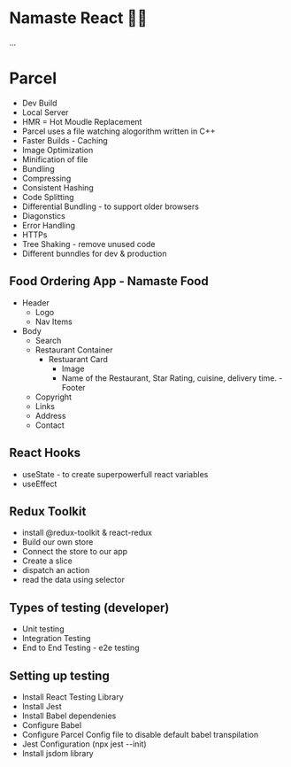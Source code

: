 # Namaste React 🚀🚀

...
# Parcel
- Dev Build
- Local Server
- HMR = Hot Moudle Replacement
- Parcel uses a file watching alogorithm written in C++
- Faster Builds - Caching
- Image  Optimization
- Minification of file
- Bundling
- Compressing
- Consistent Hashing
- Code Splitting
- Differential Bundling - to support older browsers
- Diagonstics
- Error Handling
- HTTPs
- Tree Shaking - remove unused code
- Different bunndles for dev & production

## Food Ordering App - Namaste Food
- Header
    - Logo
    - Nav Items
- Body
    - Search
    - Restaurant Container
        - Restuarant Card
            - Image
            - Name of the Restaurant, Star Rating, cuisine, delivery time.
-Footer
    - Copyright
    - Links
    - Address
    - Contact

## React Hooks
- useState - to create superpowerfull react variables
- useEffect 

## Redux Toolkit
- install @redux-toolkit & react-redux
- Build our own store
- Connect the store to our app
- Create a slice
- dispatch an action
- read the data using selector

## Types of testing (developer)
 - Unit testing
 - Integration Testing
 - End to End Testing - e2e testing 

 ## Setting up testing
 - Install React Testing Library
 - Install Jest
 - Install Babel dependenies
 - Configure Babel
 - Configure Parcel Config file to disable default babel transpilation
 - Jest Configuration (npx jest --init)
 - Install jsdom library
 